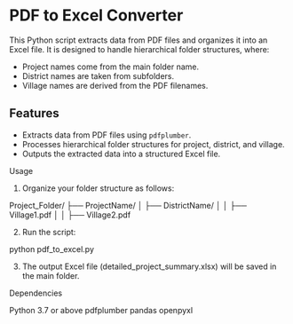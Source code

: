 # PDF to Excel Converter

This Python script extracts data from PDF files and organizes it into an Excel file. It is designed to handle hierarchical folder structures, where:
- Project names come from the main folder name.
- District names are taken from subfolders.
- Village names are derived from the PDF filenames.

## Features
- Extracts data from PDF files using `pdfplumber`.
- Processes hierarchical folder structures for project, district, and village.
- Outputs the extracted data into a structured Excel file.

Usage
1. Organize your folder structure as follows:

Project_Folder/
├── ProjectName/
│   ├── DistrictName/
│   │   ├── Village1.pdf
│   │   ├── Village2.pdf


2. Run the script:

python pdf_to_excel.py

3. The output Excel file (detailed_project_summary.xlsx) will be saved in the main folder.

Dependencies

Python 3.7 or above
pdfplumber
pandas
openpyxl

